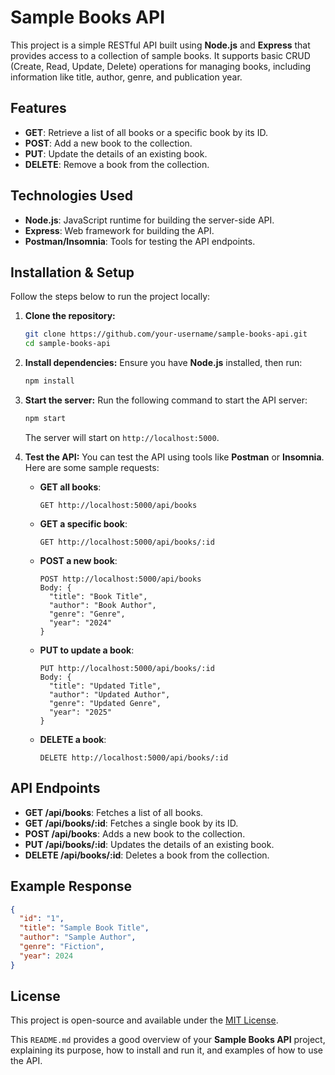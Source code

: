 

# Sample Books API

This project is a simple RESTful API built using **Node.js** and **Express** that provides access to a collection of sample books. It supports basic CRUD (Create, Read, Update, Delete) operations for managing books, including information like title, author, genre, and publication year.

## Features

- **GET**: Retrieve a list of all books or a specific book by its ID.
- **POST**: Add a new book to the collection.
- **PUT**: Update the details of an existing book.
- **DELETE**: Remove a book from the collection.

## Technologies Used

- **Node.js**: JavaScript runtime for building the server-side API.
- **Express**: Web framework for building the API.
- **Postman/Insomnia**: Tools for testing the API endpoints.

## Installation & Setup

Follow the steps below to run the project locally:

1. **Clone the repository:**
   ```bash
   git clone https://github.com/your-username/sample-books-api.git
   cd sample-books-api
   ```

2. **Install dependencies:**
   Ensure you have **Node.js** installed, then run:
   ```bash
   npm install
   ```

3. **Start the server:**
   Run the following command to start the API server:
   ```bash
   npm start
   ```

   The server will start on `http://localhost:5000`.

4. **Test the API:**
   You can test the API using tools like **Postman** or **Insomnia**. Here are some sample requests:

   - **GET all books**:
     ```
     GET http://localhost:5000/api/books
     ```
   - **GET a specific book**:
     ```
     GET http://localhost:5000/api/books/:id
     ```
   - **POST a new book**:
     ```
     POST http://localhost:5000/api/books
     Body: {
       "title": "Book Title",
       "author": "Book Author",
       "genre": "Genre",
       "year": "2024"
     }
     ```
   - **PUT to update a book**:
     ```
     PUT http://localhost:5000/api/books/:id
     Body: {
       "title": "Updated Title",
       "author": "Updated Author",
       "genre": "Updated Genre",
       "year": "2025"
     }
     ```
   - **DELETE a book**:
     ```
     DELETE http://localhost:5000/api/books/:id
     ```

## API Endpoints

- **GET /api/books**: Fetches a list of all books.
- **GET /api/books/:id**: Fetches a single book by its ID.
- **POST /api/books**: Adds a new book to the collection.
- **PUT /api/books/:id**: Updates the details of an existing book.
- **DELETE /api/books/:id**: Deletes a book from the collection.

## Example Response

```json
{
  "id": "1",
  "title": "Sample Book Title",
  "author": "Sample Author",
  "genre": "Fiction",
  "year": 2024
}
```

## License

This project is open-source and available under the [MIT License](LICENSE).


This `README.md` provides a good overview of your **Sample Books API** project, explaining its purpose, how to install and run it, and examples of how to use the API.

